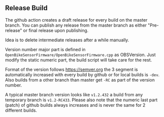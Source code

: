 ## Release Build

The github action creates a draft release for every build on the
master branch. You can publish any release from the master branch
as either "Pre-release" or final release upon publishing.

Idea is to delete intermediate releases after a while manually.

Version number major part is defined in 
`OpenBikeSensorFirmware/OpenBikeSensorFirmware.cpp` as OBSVersion.
Just modify the static numeric part, the build script will take
care for the rest.

Format of the version follows https://semver.org the 3 segment
is automatically increased with every build by github or for
local builds is `-dev`. Also builds from a other branch than 
master get `-RC` as part of the version number.

A typical master branch version looks like `v1.2.432` a build from
any temporary branch is `v1.2-RC433`. Please also note that the numeric 
last part (patch) of github builds always increases and is never the 
same for 2 different builds. 

